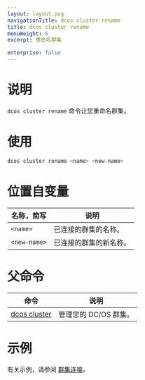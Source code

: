 ```yaml
---
layout: layout.pug
navigationTitle: dcos cluster rename
title: dcos cluster rename
menuWeight: 6
excerpt: 重命名群集

enterprise: false
---
```


# 说明
`dcos cluster rename` 命令让您重命名群集。

# 使用

```bash
dcos cluster rename <name> <new-name>
```

# 位置自变量

| 名称，简写 | 说明 |
|---------|-------------|
| `<name>` | 已连接的群集的名称。 |
| `<new-name>` | 已连接的群集的新名称。|

# 父命令

| 命令 | 说明 |
|---------|-------------|
| [dcos cluster](/1.11/cli/command-reference/dcos-cluster/) | 管理您的 DC/OS 群集。|

# 示例
有关示例，请参阅 [群集连接](/1.11/administering-clusters/multiple-clusters/cluster-connections/)。
